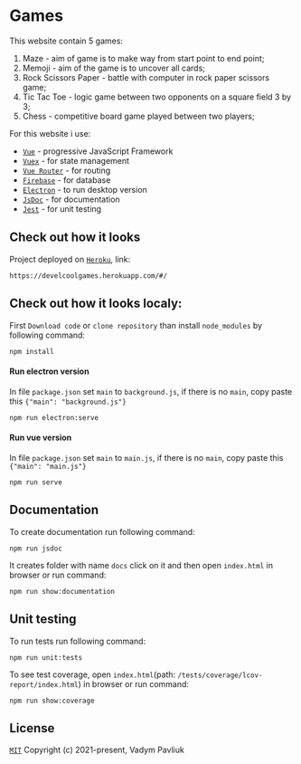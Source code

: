 # Games
This website contain 5 games:
1. Maze - aim of game is to make way from start point to end point;
2. Memoji - aim of the game is to uncover all cards;
3. Rock Scissors Paper - battle with computer in rock paper scissors game;
4. Tic Tac Toe - logic game between two opponents on a square field 3 by 3;
5. Chess - competitive board game played between two players;

For this website i use:
* [`Vue`](https://v3.vuejs.org) - progressive JavaScript Framework 
* [`Vuex`](https://vuex.vuejs.org) - for  state management
* [`Vue Router`](https://router.vuejs.org) - for routing
* [`Firebase`](https://firebase.google.com) - for database
* [`Electron`](https://www.electronjs.org) - to run desktop version
* [`JsDoc`](https://jsdoc.app) - for documentation
* [`Jest`](https://jestjs.io) - for unit testing

## Check out how it looks 
Project deployed on [`Heroku`](https://www.heroku.com/), link:
```
https://develcoolgames.herokuapp.com/#/
```

## Check out how it looks localy:
First `Download code` or `clone repository` than install `node_modules` by following command: 
```
npm install
```

#### Run electron version 
In file `package.json` set `main` to `background.js`, if there is no `main`, copy paste this `{"main": "background.js"}`
```
npm run electron:serve
```

#### Run vue version 
In file `package.json` set `main` to `main.js`, if there is no `main`, copy paste this `{"main": "main.js"}`
```
npm run serve 
```

## Documentation
To create documentation run following command:
```
npm run jsdoc
```
It creates folder with name `docs` click on it and then open `index.html` in browser or run command:
```
npm run show:documentation
```

## Unit testing
To run tests run following command:
```
npm run unit:tests
```
To see test coverage, open `index.html`(path: `/tests/coverage/lcov-report/index.html`) in browser or run command:
```
npm run show:coverage
```

## License
[`MIT`](https://opensource.org/licenses/MIT)
Copyright (c) 2021-present, Vadym Pavliuk
